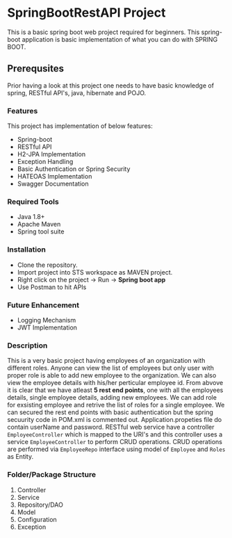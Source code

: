 # SpringBootRestAPI Project

This is a basic spring boot web project required for beginners.
This spring-boot application is basic implementation of what you can do with SPRING BOOT.

## Prerequsites

Prior having a look at this project one needs to have basic knowledge of spring, RESTful API's, java, hibernate and POJO.

### Features

This project has implementation of below features:
* Spring-boot
* RESTful API
* H2-JPA Implementation
* Exception Handling
* Basic Authentication or Spring Security
* HATEOAS Implementation
* Swagger Documentation

### Required Tools
* Java 1.8+
* Apache Maven
* Spring tool suite

### Installation
* Clone the repository.
* Import project into STS workspace as MAVEN project.
* Right click on the project -> Run -> **Spring boot app**
* Use Postman to hit APIs

### Future Enhancement
* Logging Mechanism
* JWT Implementation


### Description

This is a very basic project having employees of an organization with different roles. Anyone can view the list of employees but only user with proper role is able to add new employee to the organization. We can also view the employee details with his/her perticular employee id.
From abvove it is clear that we have atleast **5 rest end points**, one with all the employees details, single employee details, adding  new employees. We can add role for exsisting employee and retrive the list of roles for a single employee. We can secured the rest end points with basic authentication but the spring secuurity code in POM.xml is commented out. Application.propeties file do contain userName and password.
RESTful web service have a controller `EmployeeController` which is mapped to the URI's and this controller uses a service `EmployeeController` to perform CRUD operations. CRUD operations are performed via `EmployeeRepo` interface using model of `Employee` and `Roles` as Entity.


### Folder/Package Structure
1. Controller
2. Service
3. Repository/DAO
4. Model
5. Configuration
6. Exception
